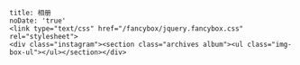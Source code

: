 

    title: 相册
    noDate: 'true'
    <link type="text/css" href="/fancybox/jquery.fancybox.css" rel="stylesheet">
    <div class="instagram"><section class="archives album"><ul class="img-box-ul"></ul></section></div>
 <script src="/js/photo.js"></script>